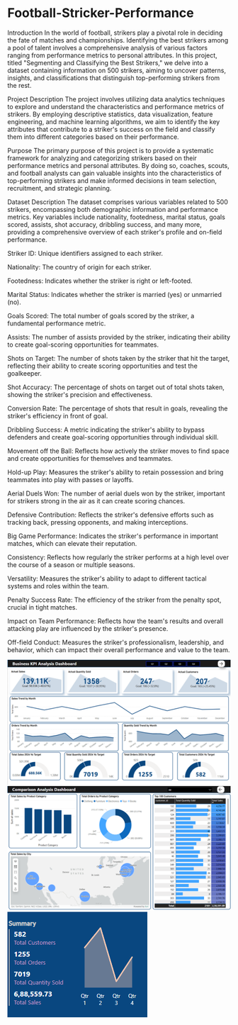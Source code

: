 # Football-Stricker-Performance
Introduction
In the world of football, strikers play a pivotal role in deciding the fate of matches and championships. Identifying the best strikers among a pool of talent involves a comprehensive analysis of various factors ranging from performance metrics to personal attributes. In this project, titled "Segmenting and Classifying the Best Strikers," we delve into a dataset containing information on 500 strikers, aiming to uncover patterns, insights, and classifications that distinguish top-performing strikers from the rest.

Project Description
The project involves utilizing data analytics techniques to explore and understand the characteristics and performance metrics of strikers. By employing descriptive statistics, data visualization, feature engineering, and machine learning algorithms, we aim to identify the key attributes that contribute to a striker's success on the field and classify them into different categories based on their performance.

Purpose
The primary purpose of this project is to provide a systematic framework for analyzing and categorizing strikers based on their performance metrics and personal attributes. By doing so, coaches, scouts, and football analysts can gain valuable insights into the characteristics of top-performing strikers and make informed decisions in team selection, recruitment, and strategic planning.

Dataset Description
The dataset comprises various variables related to 500 strikers, encompassing both demographic information and performance metrics. Key variables include nationality, footedness, marital status, goals scored, assists, shot accuracy, dribbling success, and many more, providing a comprehensive overview of each striker's profile and on-field performance.

Striker ID: Unique identifiers assigned to each striker.

Nationality: The country of origin for each striker.

Footedness: Indicates whether the striker is right or left-footed.

Marital Status: Indicates whether the striker is married (yes) or unmarried (no).

Goals Scored: The total number of goals scored by the striker, a fundamental performance metric.

Assists: The number of assists provided by the striker, indicating their ability to create goal-scoring opportunities for teammates.

Shots on Target: The number of shots taken by the striker that hit the target, reflecting their ability to create scoring opportunities and test the goalkeeper.

Shot Accuracy: The percentage of shots on target out of total shots taken, showing the striker's precision and effectiveness.

Conversion Rate: The percentage of shots that result in goals, revealing the striker's efficiency in front of goal.

Dribbling Success: A metric indicating the striker's ability to bypass defenders and create goal-scoring opportunities through individual skill.

Movement off the Ball: Reflects how actively the striker moves to find space and create opportunities for themselves and teammates.

Hold-up Play: Measures the striker's ability to retain possession and bring teammates into play with passes or layoffs.

Aerial Duels Won: The number of aerial duels won by the striker, important for strikers strong in the air as it can create scoring chances.

Defensive Contribution: Reflects the striker's defensive efforts such as tracking back, pressing opponents, and making interceptions.

Big Game Performance: Indicates the striker's performance in important matches, which can elevate their reputation.

Consistency: Reflects how regularly the striker performs at a high level over the course of a season or multiple seasons.

Versatility: Measures the striker's ability to adapt to different tactical systems and roles within the team.

Penalty Success Rate: The efficiency of the striker from the penalty spot, crucial in tight matches.

Impact on Team Performance: Reflects how the team's results and overall attacking play are influenced by the striker's presence.

Off-field Conduct: Measures the striker's professionalism, leadership, and behavior, which can impact their overall performance and value to the team.

![](/docs/assets/FSPKPI.png)
![](/docs/assets/FSPComparison.png)
![](/docs/assets/FSPToolTip.png)
